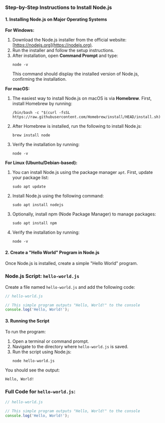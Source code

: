 ### Step-by-Step Instructions to Install Node.js

#### 1. **Installing Node.js on Major Operating Systems**

**For Windows:**
1. Download the Node.js installer from the official website: [https://nodejs.org](https://nodejs.org).
2. Run the installer and follow the setup instructions.
3. After installation, open **Command Prompt** and type:
   ```
   node -v
   ```
   This command should display the installed version of Node.js, confirming the installation.

**For macOS:**
1. The easiest way to install Node.js on macOS is via **Homebrew**. First, install Homebrew by running:
   ```
   /bin/bash -c "$(curl -fsSL https://raw.githubusercontent.com/Homebrew/install/HEAD/install.sh)"
   ```
2. After Homebrew is installed, run the following to install Node.js:
   ```
   brew install node
   ```
3. Verify the installation by running:
   ```
   node -v
   ```

**For Linux (Ubuntu/Debian-based):**
1. You can install Node.js using the package manager `apt`. First, update your package list:
   ```
   sudo apt update
   ```
2. Install Node.js using the following command:
   ```
   sudo apt install nodejs
   ```
3. Optionally, install npm (Node Package Manager) to manage packages:
   ```
   sudo apt install npm
   ```
4. Verify the installation by running:
   ```
   node -v
   ```

#### 2. **Create a "Hello World" Program in Node.js**

Once Node.js is installed, create a simple "Hello World" program.

### Node.js Script: `hello-world.js`

Create a file named `hello-world.js` and add the following code:

```javascript
// hello-world.js

// This simple program outputs "Hello, World!" to the console
console.log('Hello, World!');
```

#### 3. **Running the Script**

To run the program:
1. Open a terminal or command prompt.
2. Navigate to the directory where `hello-world.js` is saved.
3. Run the script using Node.js:
   ```
   node hello-world.js
   ```

You should see the output:

```
Hello, World!
```

### Full Code for `hello-world.js`:

```javascript
// hello-world.js

// This simple program outputs "Hello, World!" to the console
console.log('Hello, World!');
```
